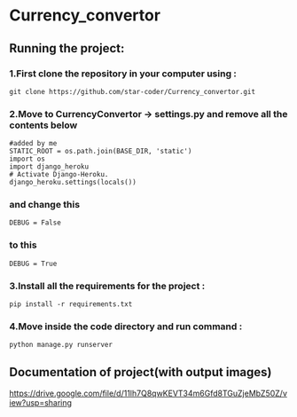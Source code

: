 # Currency_convertor

## Running the project:
### 1.First clone the repository in your computer using :
	git clone https://github.com/star-coder/Currency_convertor.git
### 2.Move to CurrencyConvertor -> settings.py and remove all the contents below
	#added by me
	STATIC_ROOT = os.path.join(BASE_DIR, 'static')
	import os
	import django_heroku
	# Activate Django-Heroku.
	django_heroku.settings(locals())
### and change this
	DEBUG = False
### to this
	DEBUG = True
### 3.Install all the requirements for the project :
    pip install -r requirements.txt
### 4.Move inside the code directory and run command :
	python manage.py runserver
## Documentation of project(with output images)
https://drive.google.com/file/d/11lh7Q8qwKEVT34m6Gfd8TGuZjeMbZ50Z/view?usp=sharing
